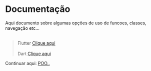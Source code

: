 # Documentação

Aqui documento sobre algumas opções de uso de funcoes, classes, navegação etc...
<br><br>
>Flutter
[Clique aqui](./Flutter/Resumo_Flutter.md)
<br><br>
>Dart
[Clique aqui](./Dart/Resumo_Dart.md)



Continuar aqui: [POO..](https://github.com/JBSilvaDev/Flutter/blob/master/Flutter/Aprendizagem/Academia%20do%20flutter/Dart/dart_orientado_a_objeto/lib/1_classes/1_classes.dart)

